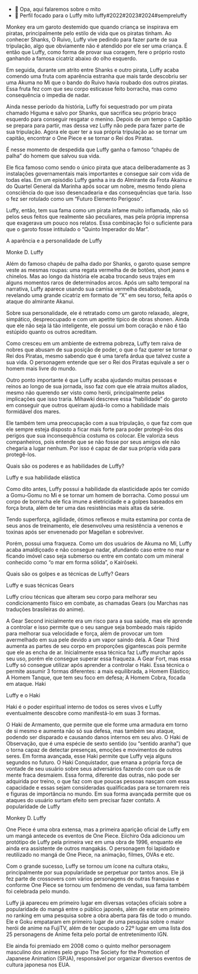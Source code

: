 - 👋 Opa, aqui falaremos sobre o mito
- 👀 Perfil focado para o Luffy mito luffy#2022#2023#2024#sempreluffy

Monkey era um garoto destemido que quando criança se inspirava em piratas, principalmente pelo estilo de vida que os piratas tinham. Ao conhecer Shanks, O Ruivo, Luffy vive pedindo para fazer parte de sua tripulação, algo que obviamente não é atendido por ele ser uma criança. É então que Luffy, como forma de provar sua coragem, fere o próprio rosto ganhando a famosa cicatriz abaixo do olho esquerdo.

Em seguida, durante um atrito entre Shanks e outro pirata, Luffy acaba comendo uma fruta com aparência estranha que mais tarde descobriu ser uma Akuma no Mi que o bando do Ruivo havia roubado dos outros piratas. Essa fruta fez com que seu corpo esticasse feito borracha, mas como consequência o impedia de nadar.

Ainda nesse período da história, Luffy foi sequestrado por um pirata chamado Higuma e salvo por Shanks, que sacrifica seu próprio braço esquerdo para conseguir resgatar o menino. Depois de um tempo o Capitão se prepara para partir, mas dessa vez Luffy não pede para fazer parte de sua tripulação. Agora ele quer ter a sua própria tripulação ao se tornar um capitão, encontrar o One Piece e se tornar o Rei dos Piratas.

É nesse momento de despedida que Luffy ganha o famoso “chapéu de palha” do homem que salvou sua vida.

Ele fica famoso como sendo o único pirata que ataca deliberadamente as 3 instalações governamentais mais importantes e consegue sair com vida de todas elas. Em um episódio Luffy ganha a ira do Almirante da Frota Akainu e do Quartel General da Marinha após socar um nobre, mesmo tendo plena consciência do que isso desencadearia e das consequências que taria. Isso o fez ser rotulado como um “Futuro Elemento Perigoso”.

Luffy, então, tem sua fama como um pirata infame muito inflamada, não só pelos seus feitos que realmente são peculiares, mas pela própria imprensa que exagerava um pouco nos relatos. Essa combinação foi o suficiente para que o garoto fosse intitulado o “Quinto Imperador do Mar”.

A aparência e a personalidade de Luffy

Monke D. Luffy

Além do famoso chapéu de palha dado por Shanks, o garoto quase sempre veste as mesmas roupas: uma regata vermelha de de botões, short jeans e chinelos. Mas ao longo da história ele acaba trocando seus trajes em alguns momentos raros de determinados arcos. Após um salto temporal na narrativa, Luffy aparece usando sua camisa vermelha desabotoada, revelando uma grande cicatriz em formato de “X“ em seu torso, feita após o ataque do almirante Akanui.

Sobre sua personalidade, ele é retratado como um garoto relaxado, alegre, simpático, despreocupado e com um apetite típico de obras shonen. Ainda que ele não seja lá tão inteligente, ele possui um bom coração e não é tão estúpido quanto os outros acreditam.

Como cresceu em um ambiente de extrema pobreza, Luffy tem raiva de nobres que abusam de sua posição de poder, o que o faz querer se tornar o Rei dos Piratas, mesmo sabendo que é uma tarefa árdua que talvez custe a sua vida. O personagem entende que ser o Rei dos Piratas equivale a ser o homem mais livre do mundo.

Outro ponto importante é que Luffy acaba ajudando muitas pessoas e reinos ao longo de sua jornada, isso faz com que ele atraia muitos aliados, mesmo não querendo ser visto como herói, principalmente pelas implicações que isso traria. Mihawki descreve essa “habilidade” do garoto em conseguir que outros queiram ajudá-lo como a habilidade mais formidável dos mares.

Ele também tem uma preocupação com a sua tripulação, o que faz com que ele sempre esteja disposto a ficar mais forte para poder protegê-los dos perigos que sua inconsequência costuma os colocar. Ele valoriza seus companheiros, pois entende que se não fosse por seus amigos ele não chegaria a lugar nenhum. Por isso é capaz de dar sua própria vida para protegê-los.

Quais são os poderes e as habilidades de Luffy?

Luffy e sua habilidade elástica

Como dito antes, Luffy possui a habilidade da elasticidade após ter comido a Gomu-Gomu no Mi e se tornar um homem de borracha. Como possui um corpo de borracha ele fica imune a eletricidade e a golpes baseados em força bruta, além de ter uma das resistências mais altas da série.

Tendo superforça, agilidade, ótimos reflexos e muita estamina por conta de seus anos de treinamento, ele desenvolveu uma resistência a venenos e toxinas após ser envenenado por Magellan e sobreviver.

Porém, possui uma fraqueza. Como um dos usuários de Akuma no Mi, Luffy acaba amaldiçoado e não consegue nadar, afundando caso entre no mar e ficando imóvel caso seja submerso ou entre em contato com um mineral conhecido como “o mar em forma sólida”, o Kairōseki. 

Quais são os golpes e as técnicas de Luffy?
Gears

Luffy e suas técnicas Gears

Luffy criou técnicas que alteram seu corpo para melhorar seu condicionamento físico em combate, as chamadas Gears (ou Marchas nas traduções brasileiras do anime).

A Gear Second inicialmente era um risco para a sua saúde, mas ele aprende a controlar e isso permite que o seu sangue seja bombeado mais rápido para melhorar sua velocidade e força, além de provocar um tom avermelhado em sua pele devido a um vapor saindo dela.
A Gear Third aumenta as partes de seu corpo em proporções gigantescas pois permite que ele as encha de ar. Inicialmente essa técnica faz Luffy murchar após seu uso, porém ele consegue superar essa fraqueza.
A Gear Fort, mas essa Luffy só consegue utilizar após aprender a controlar o Haki. Essa técnica o permite assumir 3 formas diferentes: a mais equilibrada, a Homem Elástico; A Homem Tanque, que tem seu foco em defesa; A Homem Cobra, focada em ataque.
Haki

Luffy e o Haki

Haki é o poder espiritual interno de todos os seres vivos e Luffy eventualmente descobre como manifestá-lo em suas 3 formas.

O Haki de Armamento, que permite que ele forme uma armadura em torno de si mesmo e aumenta não só sua defesa, mas também seu ataque, podendo ser disparado e causando danos internos em seu alvo.
O Haki de Observação, que é uma espécie de sexto sentido (ou “sentido aranha”) que o torna capaz de detectar presenças, emoções e movimentos de outros seres. Em forma avançada, esse Haki permite que Luffy veja alguns segundos no futuro.
O Haki Conquistador, que emana a própria força de vontade de seu usuário sobre seus adversários fazendo com que os de mente fraca desmaiem. Essa forma, diferente das outras, não pode ser adquirida por treino, o que faz com que poucas pessoas nasçam com essa capacidade e essas sejam consideradas qualificadas para se tornarem reis e figuras de importância no mundo. Em sua forma avançada permite que os ataques do usuário surtam efeito sem precisar fazer contato.
A popularidade de Luffy

Monkey D. Luffy

One Piece é uma obra extensa, mas a primeira aparição oficial de Luffy em um mangá antecede os eventos de One Piece. Eiichiro Oda adicionou um protótipo de Luffy pela primeira vez em uma obra de 1996, enquanto ele ainda era assistente de outros mangakás. O personagem foi lapidado e reutilizado no mangá de One Piece, na animação, filmes, OVAs e etc.

Com o grande sucesso, Luffy se tornou um ícone na cultura otaku, principalmente por sua popularidade se perpetuar por tantos anos. Ele já fez  parte de crossovers com vários personagens de outras franquias e conforme One Piece se tornou um fenômeno de vendas, sua fama também foi celebrada pelo mundo.

Luffy já apareceu em primeiro lugar em diversas votações oficiais sobre a popularidade do mangá entre o público japonês, além de estar em primeiro no ranking em uma pesquisa sobre a obra aberta para fãs de todo o mundo. Ele e Goku empataram em primeiro lugar de uma pesquisa sobre o maior herói de anime na FujiTV, além de ter ocupado o 22º lugar em uma lista dos 25 personagens de Anime feita pelo portal de entretenimento IGN.

Ele ainda foi premiado em 2008 como o quinto melhor personagem masculino dos animes pelo grupo The Society for the Promotion of Japanese Animation (SPJA), responsável por organizar diversos eventos de cultura japonesa nos EUA.
